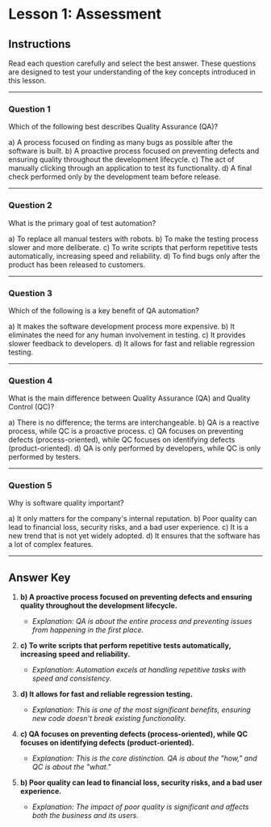 # Lesson 1: Assessment

## Instructions

Read each question carefully and select the best answer. These questions are designed to test your understanding of the key concepts introduced in this lesson.

---

### Question 1

Which of the following best describes Quality Assurance (QA)?

a) A process focused on finding as many bugs as possible after the software is built.
b) A proactive process focused on preventing defects and ensuring quality throughout the development lifecycle.
c) The act of manually clicking through an application to test its functionality.
d) A final check performed only by the development team before release.

---

### Question 2

What is the primary goal of test automation?

a) To replace all manual testers with robots.
b) To make the testing process slower and more deliberate.
c) To write scripts that perform repetitive tests automatically, increasing speed and reliability.
d) To find bugs only after the product has been released to customers.

---

### Question 3

Which of the following is a key benefit of QA automation?

a) It makes the software development process more expensive.
b) It eliminates the need for any human involvement in testing.
c) It provides slower feedback to developers.
d) It allows for fast and reliable regression testing.

---

### Question 4

What is the main difference between Quality Assurance (QA) and Quality Control (QC)?

a) There is no difference; the terms are interchangeable.
b) QA is a reactive process, while QC is a proactive process.
c) QA focuses on preventing defects (process-oriented), while QC focuses on identifying defects (product-oriented).
d) QA is only performed by developers, while QC is only performed by testers.

---

### Question 5

Why is software quality important?

a) It only matters for the company's internal reputation.
b) Poor quality can lead to financial loss, security risks, and a bad user experience.
c) It is a new trend that is not yet widely adopted.
d) It ensures that the software has a lot of complex features.

---

## Answer Key

1. **b) A proactive process focused on preventing defects and ensuring quality throughout the development lifecycle.**
   - *Explanation: QA is about the entire process and preventing issues from happening in the first place.*

2. **c) To write scripts that perform repetitive tests automatically, increasing speed and reliability.**
   - *Explanation: Automation excels at handling repetitive tasks with speed and consistency.*

3. **d) It allows for fast and reliable regression testing.**
   - *Explanation: This is one of the most significant benefits, ensuring new code doesn't break existing functionality.*

4. **c) QA focuses on preventing defects (process-oriented), while QC focuses on identifying defects (product-oriented).**
   - *Explanation: This is the core distinction. QA is about the "how," and QC is about the "what."*

5. **b) Poor quality can lead to financial loss, security risks, and a bad user experience.**
   - *Explanation: The impact of poor quality is significant and affects both the business and its users.*